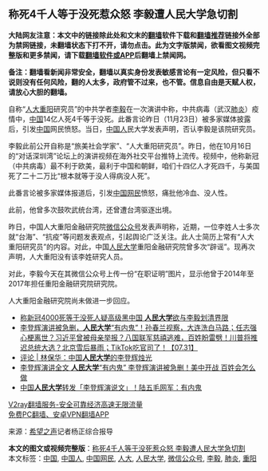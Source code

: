  <h2>称死4千人等于没死惹众怒 李毅遭人民大学急切割</h2> <p class="notice"><b>大陆网友注意：本文中的链接除此处和文末的<a href="https://github.com/bannedbook/fanqiang" >翻墙</a>软件下载和<a href="https://github.com/killgcd/justmysocks/blob/master/README.md">翻墙推荐</a>链接外全部为禁网链接，未翻墙状态下打不开，请勿点击。此为文字版禁闻，欲看图文视频完整版和更多禁闻，请下载<a href="https://github.com/bannedbook/fanqiang">翻墙软件或APP</a>后翻墙上禁闻网。</p><p>备注：翻墙看新闻非常安全，翻墙以真实身份发表敏感言论有一定风险，但只看不说则没有任何风险，翻的人太多，政府管不过来，也不管。信息自由是天赋人权，请放心大胆的翻墙。</b></p>  <div class="entry"> <p id="conimg">自称“<a href="https://www.bannedbook.org/bnews/tag/%E4%BA%BA%E5%A4%A7/" class="st_tag internal_tag" rel="tag" title="标签 人大 下的日志">人大</a><a href="https://www.bannedbook.org/bnews/tag/%E9%87%8D%E9%98%B3/" class="st_tag internal_tag" rel="tag" title="标签 重阳 下的日志">重阳</a>研究员”的中共学者<a href="https://www.bannedbook.org/bnews/tag/%e6%9d%8e%e6%af%85/" class="st_tag internal_tag" rel="tag" title="标签 李毅 下的日志">李毅</a>在一次演讲中称，中共病毒（武汉<a href="https://www.bannedbook.org/bnews/tag/%e8%82%ba%e7%82%8e/" class="st_tag internal_tag" rel="tag" title="标签 肺炎 下的日志">肺炎</a>）疫情中，<span class='wp_keywordlink_affiliate'><a href="https://www.bannedbook.org/" title="中国" target="_blank">中国</a></span>14亿人死4千等于没死。此番言论昨日（11月23日）被多家媒体披露后，引发<a href="https://www.bannedbook.org/bnews/tag/%E4%B8%AD%E5%9B%BD/" class="st_tag internal_tag" rel="tag" title="标签 中国 下的日志">中国</a>网民愤怒。当日，<a href="https://www.bannedbook.org/bnews/tag/%e4%b8%ad%e5%9b%bd%e4%ba%ba/" class="st_tag internal_tag" rel="tag" title="标签 中国人 下的日志">中国人</a>民大学发表声明，否认李毅是该院研究员。</p> <p>李毅此前公开自称是“旅美社会学家”、“人大重阳研究员”。昨日，他在10月16日的“对话深圳湾”论坛上的演讲视频在海外社交平台推特上流传。视频中，他称新冠（中共病毒）最不利于欧美，最利于中国和朝鲜，咱们十四亿人才死四千，与美国死了二十二万比“根本就等于没人得病没人死”。</p> <p>此番言论被多家媒体报道后，引发<a href="https://www.bannedbook.org/bnews/tag/%E4%B8%AD%E5%9B%BD%E7%BD%91%E6%B0%91/" class="st_tag internal_tag" rel="tag" title="标签 中国网民 下的日志">中国网民</a>愤怒，痛批他冷血、没人性。</p> <p>此前，他曾多次鼓吹武统台湾，还曾遭台湾驱逐出境。</p>  <p>昨日，中国人大重阳金融研究院<a href="https://www.bannedbook.org/bnews/tag/%e5%be%ae%e4%bf%a1%e5%85%ac%e4%bc%97%e5%8f%b7/" class="st_tag internal_tag" rel="tag" title="标签 微信公众号 下的日志">微信公众号</a>发表声明称，近期，一位李姓人士多次就“台海”、“抗疫”等问题发表观点，引起舆论广泛关注。此人士简历上常有“人大重阳研究员”的内容。对此，中国<a href="https://www.bannedbook.org/bnews/tag/%e4%ba%ba%e6%b0%91%e5%a4%a7%e5%ad%a6/" class="st_tag internal_tag" rel="tag" title="标签 人民大学 下的日志">人民大学</a>重阳金融研究院曾多次“辟谣”。现再次声明，人大重阳没有该李姓研究人员。</p> <p>对此，李毅今天在其微信公众号上传一份“在职证明”图片，显示他曾于2014年至2017年担任重阳金融研究院研究院。</p> <p>人大重阳金融研究院尚未做进一步回应。</p> <ul class='op-related-articles' title='相关阅读'> <li><a href='https://www.bannedbook.org/bnews/headline/20201124/1436421.html' target='_blank'>称新冠4000死等于没死人疑高级黑中国 <b>人民大学</b>欲与李毅划清界限</a></li> <li><a href='https://www.bannedbook.org/bnews/bannedvideo/20200801/1377112.html' target='_blank'>李登辉演讲被急删，<b>人民大学</b>“有内鬼”！孙春兰视察，大连洗白马路；任志强心梗离世？习近平曾被母亲举报？八国联军慈禧逃难，百姓盼雷劈！川普将推迟总统大选？北京雪后暴雨；TikTok吃官司了！【07.31】</a></li> <li><a href='https://www.bannedbook.org/bnews/comments/20200804/1374200.html' target='_blank'>评论 | 林保华：中国<b>人民大学</b>的李登辉烛光</a></li> <li><a href='https://www.bannedbook.org/bnews/cbnews/20200803/1373883.html' target='_blank'>李登辉演讲全文 <b>人民大学</b>“有内鬼” 李登辉演讲被急删！美中开战 百姓会怎么做</a></li> <li><a href='https://www.bannedbook.org/bnews/cbnews/20200801/1372895.html' target='_blank'>中国<b>人民大学</b>转发「李登辉演说文」！陆五毛网军：有内鬼</a></li> </ul> <p class="texttj"> <a href="https://www.bannedbook.org/forum23/topic22702.html" target="_blank">V2ray翻墙服务-安全可靠经济高速无限流量</a><br/> <a href="https://github.com/bannedbook/fanqiang/wiki/%E7%A6%81%E9%97%BB%E7%BD%91%E5%AE%89%E5%8D%93%E7%BF%BB%E5%A2%99%E6%96%B0%E9%97%BBAPP" target="_blank">免费PC翻墙、安卓VPN翻墙APP</a></p><p> 来源：<span class='wp_keywordlink_affiliate'><a href="https://www.soundofhope.org" title="希望之声" target="_blank">希望之声</a></span>记者杨正综合报导 </p> <a name='sharetosocial'></a>       <div><b>本文的图文或视频完整版</b>：<a href='https://www.bannedbook.org/bnews/cbnews/20201125/1436531.html'>称死4千人等于没死惹众怒 李毅遭人民大学急切割</a></div>  </div><!--END ENTRY--> <div class="postfooter"> <div>本文标签：<a href="https://www.bannedbook.org/bnews/tag/%E4%B8%AD%E5%9B%BD/" rel="tag">中国</a>, <a href="https://www.bannedbook.org/bnews/tag/%e4%b8%ad%e5%9b%bd%e4%ba%ba/" rel="tag">中国人</a>, <a href="https://www.bannedbook.org/bnews/tag/%E4%B8%AD%E5%9B%BD%E7%BD%91%E6%B0%91/" rel="tag">中国网民</a>, <a href="https://www.bannedbook.org/bnews/tag/%E4%BA%BA%E5%A4%A7/" rel="tag">人大</a>, <a href="https://www.bannedbook.org/bnews/tag/%e4%ba%ba%e6%b0%91%e5%a4%a7%e5%ad%a6/" rel="tag">人民大学</a>, <a href="https://www.bannedbook.org/bnews/tag/%e5%be%ae%e4%bf%a1%e5%85%ac%e4%bc%97%e5%8f%b7/" rel="tag">微信公众号</a>, <a href="https://www.bannedbook.org/bnews/tag/%e6%9d%8e%e6%af%85/" rel="tag">李毅</a>, <a href="https://www.bannedbook.org/bnews/tag/%e8%82%ba%e7%82%8e/" rel="tag">肺炎</a>, <a href="https://www.bannedbook.org/bnews/tag/%E9%87%8D%E9%98%B3/" rel="tag">重阳</a></div>  </div><!--END POSTFOOTER--> 